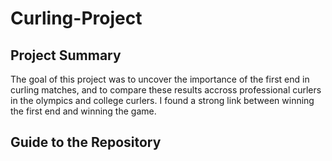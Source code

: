 # Curling-Project
## Project Summary
The goal of this project was to uncover the importance of the first end in curling matches, and to compare these results accross professional curlers in the olympics and college curlers. I found a strong link between winning the first end and winning the game. 

## Guide to the Repository
